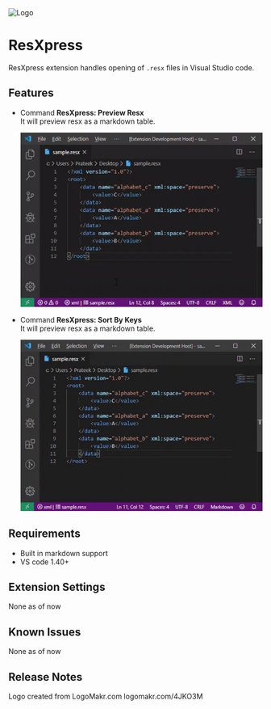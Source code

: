 <img src="https://raw.githubusercontent.com/pmahend1/resxpress/master/images/logo.png" alt="Logo" width="250" height="250">

# ResXpress
ResXpress extension handles opening of `.resx` files in Visual Studio code.

## Features

- Command **ResXpress: Preview Resx**  
  It will preview resx as a markdown table.  

  ![Screenshot1](https://raw.githubusercontent.com/pmahend1/resxpress/master/images/preview.gif "Preview Resx")  

- Command **ResXpress: Sort By Keys**  
  It will preview resx as a markdown table.  

  ![Screenshot2](https://raw.githubusercontent.com/pmahend1/resxpress/master/images/sortByKeys.gif "Sort By Keys")  

## Requirements

- Built in markdown support
- VS code 1.40+

## Extension Settings

None as of now

## Known Issues

None as of now 

## Release Notes




Logo created from LogoMakr.com
logomakr.com/4JKO3M